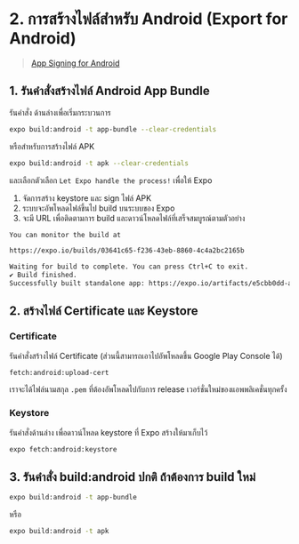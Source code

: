 
# 2. การสร้างไฟล์สำหรับ Android (Export for Android)

> [App Signing for Android](https://docs.expo.io/versions/latest/distribution/app-signing/)



## 1. รันคำสั่งสร้างไฟล์ Android App Bundle  

รันคำสั่ง ด้านล่างเพื่อเริ่มกระบวนการ 

```bash
expo build:android -t app-bundle --clear-credentials
```

หรือสำหรับการสร้างไฟล์ APK 

```bash
expo build:android -t apk --clear-credentials
```

และเลือกตัวเลือก `Let Expo handle the process!` เพื่อให้ Expo 

1. จัดการสร้าง keystore และ sign ไฟล์ APK
2. ระบบจะอัพโหลดไฟล์ขึ้นไป build บนระบบของ Expo 
3. จะมี URL เพื่อติดตามการ build และดาวน์โหลดไฟล์ที่เสร็จสมบูรณ์ตามตัวอย่าง

```bash
You can monitor the build at

https://expo.io/builds/03641c65-f236-43eb-8860-4c4a2bc2165b

Waiting for build to complete. You can press Ctrl+C to exit.
✔ Build finished.
Successfully built standalone app: https://expo.io/artifacts/e5cbb0dd-a798-4dd2-95c5-fca3fd873137
```

## 2. สร้างไฟล์ Certificate และ Keystore 

### Certificate

รันคำสั่งสร้างไฟล์​ Certificate (ส่วนนี้สามารถเอาไปอัพโหลดขึ้น Google Play Console ได้)

```bash
fetch:android:upload-cert
```

เราจะได้ไฟล์นามสกุล `.pem` ที่ต้องอัพโหลดไปกับการ release เวอร์ชั่นใหม่ของแอพพลิเคชั่นทุกครั้ง 

### Keystore 

รันคำสั่งด้านล่าง เพื่อดาวน์โหลด keystore ที่ Expo สร้างให้มาเก็บไว้

```bash
expo fetch:android:keystore
```

## 3. รันคำสั่ง build:android ปกติ ถ่้าต้องการ build ใหม่ 

```bash
expo build:android -t app-bundle
```

หรือ 

```bash
expo build:android -t apk
```
